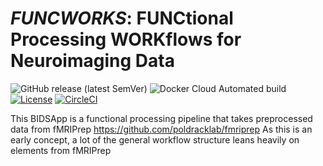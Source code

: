 *FUNCWORKS*: FUNCtional Processing WORKflows for Neuroimaging Data
==================================================================

![GitHub release (latest SemVer)](https://img.shields.io/github/v/release/akimbler/funcworks?sort=date)
![Docker Cloud Automated build](https://img.shields.io/docker/cloud/automated/adamkimbler/funcworks)
[![License](https://img.shields.io/badge/License-Apache%202.0-blue.svg)](https://opensource.org/licenses/Apache-2.0)
[![CircleCI](https://circleci.com/gh/akimbler/funcworks.svg?style=shield)](https://circleci.com/gh/kimbler/funcworks/tree/master)

This BIDSApp is a functional processing pipeline that takes preprocessed data from fMRIPrep <https://github.com/poldracklab/fmriprep>
As this is an early concept, a lot of the general workflow structure leans heavily on elements from fMRIPrep
